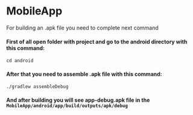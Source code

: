 # MobileApp

For building an .apk file you need to complete next command

#### First of all open folder with project and go to the android directory with this command:
```cd android```

#### After that you need to assemble .apk file with this command:
```./gradlew assembleDebug```

#### And after building you will see app-debug.apk file in the ```MobileApp/android/app/build/outputs/apk/debug```
